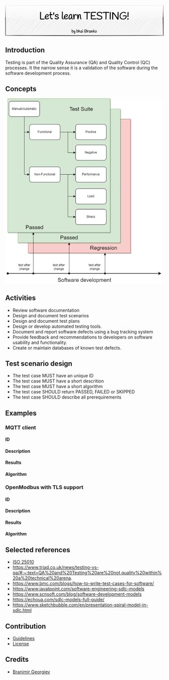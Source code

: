<p align='center'>
 <img src='Assets/banners/banner-bhai-branko.png' />
</p>

## Introduction

Testing is part of the Quality Assurance (QA) and Quality Control (QC) processes. It the narrow sense it is a validation of the 
software during the software development process.

## Concepts

![Test types](Assets/images/test-types.png)

## Activities

- Review software documentation
- Design and document test scenarios
- Design and document test plans
- Design or develop automated testing tools.
- Document and report software defects using a bug tracking system
- Provide feedback and recommendations to developers on software usability and functionality.
- Create or maintain databases of known test defects.

## Test scenario design

- The test case MUST have an unique ID
- The test case MUST have a short descrition
- The test case MUST have a short algorithm
- The test case SHOULD return PASSED, FAILED or SKIPPED
- The test case SHOULD describe all prerequirements

## Examples

### MQTT client

#### ID
#### Description
#### Results
#### Algorithm


### OpenModbus with TLS support

#### ID
#### Description
#### Results
#### Algorithm



## Selected references
- [ISO 25010](https://iso25000.com/index.php/en/iso-25000-standards/iso-25010)
- https://www.triad.co.uk/news/testing-vs-qa/#:~:text=QA%20and%20Testing%20are%20not,quality%20within%20a%20technical%20arena.
- https://www.bmc.com/blogs/how-to-write-test-cases-for-software/
- https://www.javatpoint.com/software-engineering-sdlc-models
- https://www.scnsoft.com/blog/software-development-models
- https://echoua.com/sdlc-models-full-guide/
- https://www.sketchbubble.com/en/presentation-spiral-model-in-sdlc.html

## Contribution
- [Guidelines](GUIDELINES.md)
- [License](LICENSE.md)

## Credits
 - [Branimir Georgiev](https://github.com/braboj)


